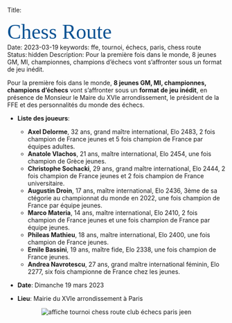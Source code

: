Title: <div><span style="color:rgb(11,83,148)"><font size="12"><span style="font-family:&quot;Brush Script MT&quot;">Chess Route</font></span></div>
Date: 2023-03-19
keywords: ffe, tournoi, échecs, paris, chess route
Status: hidden
Description: Pour la première fois dans le monde, 8 jeunes GM, MI, championnes, champions d’échecs vont s’affronter sous un format de jeu inédit.

Pour la première fois dans le monde, **8 jeunes GM, MI, championnes, champions d’échecs** vont s’affronter sous un **format de jeu inédit**, en présence de Monsieur le Maire du XVIe arrondissement, le président de la FFE et des personnalités du monde des échecs.

- **Liste des joueurs**: <br>
	- **Axel Delorme**, 32 ans, grand maître international, Elo 2483, 2 fois champion de France jeunes et 5 fois champion de France par équipes adultes.<br>
 	- **Anatole Vlachos**, 21 ans, maître international, Elo 2454, une fois champion de Grèce jeunes.<br>
 	- **Christophe Sochacki**, 29 ans, grand maître international, Elo 2444, 2 fois champion de France jeunes et 2 fois champion de France universitaire.<br>
 	- **Augustin Droin**, 17 ans, maître international, Elo 2436, 3ème de sa ctégorie au championnat du monde en 2022, une fois champion de France par équipe jeunes.<br>
 	- **Marco Materia**, 14 ans, maître international, Elo 2410, 2 fois champion de France jeunes et une fois champion de France par équipe jeunes.<br>
 	- **Phileas Mathieu**, 18 ans, maître international, Elo 2400, une fois champion de France jeunes.<br>
 	- **Emile Bassini**, 19 ans, maître fide, Elo 2338, une fois champion de France jeunes.<br>
 	- **Andrea Navrotescu**, 27 ans, grand maître international féminin, Elo 2277, six fois championne de France chez les jeunes.<br>

- **Date**: Dimanche 19 mars 2023
- **Lieu**: Mairie du XVIe arrondissement à Paris

<div align="center" >
    <img src="{static}/images/JEEN_echecs_chess_route.webp" alt="affiche tournoi chess route club échecs paris jeen" />
</div>
